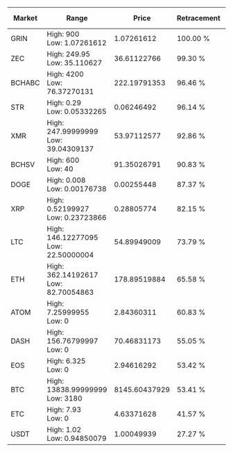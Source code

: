 | Market | Range | Price| Retracement | Doubles to 50% |
| --- | --- | --- | --- | --- |
| GRIN | High: 900<br />Low: 1.07261612 | 1.07261612 | 100.00 % | 420.03 |
| ZEC | High: 249.95<br />Low: 35.110627 | 36.61122766 | 99.30 % | 3.89 |
| BCHABC | High: 4200<br />Low: 76.37270131 | 222.19791353 | 96.46 % | 9.62 |
| STR | High: 0.29<br />Low: 0.05332265 | 0.06246492 | 96.14 % | 2.75 |
| XMR | High: 247.99999999<br />Low: 39.04309137 | 53.97112577 | 92.86 % | 2.66 |
| BCHSV | High: 600<br />Low: 40 | 91.35026791 | 90.83 % | 3.50 |
| DOGE | High: 0.008<br />Low: 0.00176738 | 0.00255448 | 87.37 % | 1.91 |
| XRP | High: 0.52199927<br />Low: 0.23723866 | 0.28805774 | 82.15 % | 1.32 |
| LTC | High: 146.12277095<br />Low: 22.50000004 | 54.89949009 | 73.79 % | 1.54 |
| ETH | High: 362.14192617<br />Low: 82.70054863 | 178.89519884 | 65.58 % | 1.24 |
| ATOM | High: 7.25999955<br />Low: 0 | 2.84360311 | 60.83 % | 1.28 |
| DASH | High: 156.76799997<br />Low: 0 | 70.46831173 | 55.05 % | 1.11 |
| EOS | High: 6.325<br />Low: 0 | 2.94616292 | 53.42 % | 1.07 |
| BTC | High: 13838.99999999<br />Low: 3180 | 8145.60437929 | 53.41 % | 1.04 |
| ETC | High: 7.93<br />Low: 0 | 4.63371628 | 41.57 % | 0.00 |
| USDT | High: 1.02<br />Low: 0.94850079 | 1.00049939 | 27.27 % | 0.00 |
